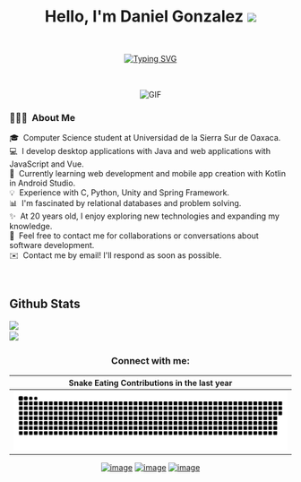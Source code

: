 <h1 align="center"><b>Hello, I'm Daniel Gonzalez </b><img src="https://media.giphy.com/media/hvRJCLFzcasrR4ia7z/giphy.gif" width="35"></h1>
<br>
<p align="center">
<a href="https://git.io/typing-svg"><img src="https://readme-typing-svg.herokuapp.com?font=Fira+Code&size=19&duration=3000&pause=1000&color=58CDF7&background=FFFFFF00&width=435&lines=UNSIS+Student+%7C+Frontend+Developer;Java+Programmer+%7C+DB+Enthusiast;Passionate+about+learning+technologies" alt="Typing SVG" /></a>
</p>
<br>
<p align="center">
  <img align="center" alt="GIF" src="https://media.giphy.com/media/836HiJc7pgzy8iNXCn/giphy.gif" />
</p>
<h3>👨🏻‍💻 &nbsp;About Me</h3>
<p>🎓 &nbsp;Computer Science student at Universidad de la Sierra Sur de Oaxaca.<br>
💻 &nbsp;I develop desktop applications with Java and web applications with JavaScript and Vue.<br>
🌱 &nbsp;Currently learning web development and mobile app creation with Kotlin in Android Studio.<br>
💡 &nbsp;Experience with C, Python, Unity and Spring Framework.<br>
📊 &nbsp;I'm fascinated by relational databases and problem solving.<br>
✨ &nbsp;At 20 years old, I enjoy exploring new technologies and expanding my knowledge.<br>
💬 &nbsp;Feel free to contact me for collaborations or conversations about software development.<br>
✉️ &nbsp;Contact me by email! I'll respond as soon as possible.<br>
</p>
<br>
<h2 text-align="center">Github Stats</h2>
<img src="https://github-readme-stats.vercel.app/api?username=DannG04&theme=algolia&show_icons=true&hide_border=true&count_private=true"/>
<br>
<img src="https://github-readme-stats.vercel.app/api/top-langs/?username=DannG04&theme=algolia&show_icons=true&hide_border=true&layout=compact"/>
<h3 align="center">Connect with me:</h3>
<div align="center">

| Snake Eating Contributions in the last year |
| ------------------------------------------|
| ![𝙶𝚒𝚝𝚑𝚞𝚋 𝙲𝚘𝚗𝚝𝚛𝚒𝚋𝚞𝚝𝚒𝚘𝚗 𝙶𝚛𝚊𝚙𝚑](https://github.com/JayantGoel001/JayantGoel001/blob/master/github-contribution-grid-snake.svg)

[![image](https://img.shields.io/badge/LinkedIn-0077B5?style=for-the-badge&logo=linkedin&logoColor=white)](https://www.linkedin.com/in/daniel-gonzalez-ruiz-18b454196)
[![image](https://img.shields.io/badge/Instagram-E4405F?style=for-the-badge&logo=instagram&logoColor=white)](https://www.instagram.com/danny_gz4/)
[![image](https://img.shields.io/badge/Gmail-D14836?style=for-the-badge&logo=gmail&logoColor=white)](mailto:gonzalezruizdaniel183@gmail.com)
  
</div>

